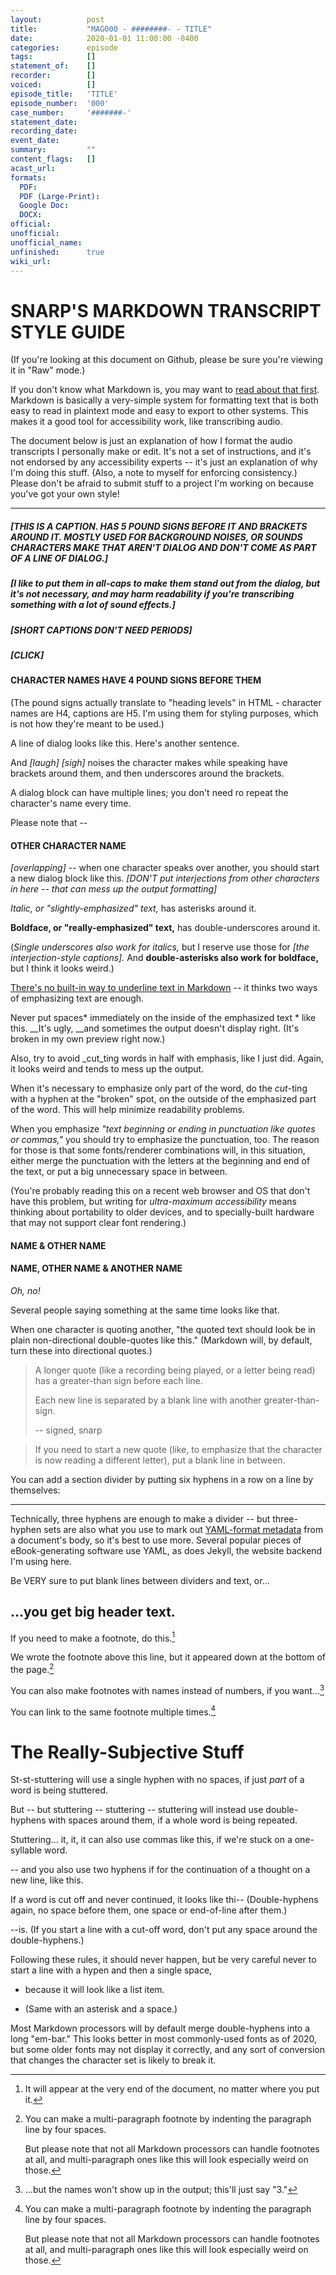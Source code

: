 ```yaml
---
layout:          post
title:           "MAG000 - ########- - TITLE"
date:            2020-01-01 11:00:00 -0400
categories:      episode
tags:            []
statement_of:    []
recorder:        []
voiced:          []
episode_title:   'TITLE'
episode_number:  '000'
case_number:     '#######-'
statement_date:  
recording_date:  
event_date:      
summary:         ""
content_flags:   []
acast_url:       
formats: 
  PDF: 
  PDF (Large-Print): 
  Google Doc: 
  DOCX: 
official:        
unofficial:      
unofficial_name: 
unfinished:      true
wiki_url:        
---
```


# SNARP'S MARKDOWN TRANSCRIPT STYLE GUIDE

(If you're looking at this document on Github, please be sure you're viewing it in "Raw" mode.)

If you don't know what Markdown is, you may want to [read about that first](https://www.markdownguide.org/getting-started/). Markdown is basically a very-simple system for formatting text that is both easy to read in plaintext mode and easy to export to other systems. This makes it a good tool for accessibility work, like transcribing audio.

The document below is just an explanation of how I format the audio transcripts I personally make or edit. It's not a set of instructions, and it's not endorsed by any accessibility experts -- it's just an explanation of why I'm doing this stuff. (Also, a note to myself for enforcing consistency.) Please don't be afraid to submit stuff to a project I'm working on because you've got your own style!


------


##### [THIS IS A CAPTION. HAS 5 POUND SIGNS BEFORE IT AND BRACKETS AROUND IT. MOSTLY USED FOR BACKGROUND NOISES, OR SOUNDS CHARACTERS MAKE THAT AREN'T DIALOG AND DON'T COME AS PART OF A LINE OF DIALOG.]

##### [I like to put them in all-caps to make them stand out from the dialog, but it's not necessary, and may harm readability if you're transcribing something with a lot of sound effects.]

##### [SHORT CAPTIONS DON'T NEED PERIODS]

##### [CLICK]

#### CHARACTER NAMES HAVE 4 POUND SIGNS BEFORE THEM

(The pound signs actually translate to "heading levels" in HTML - character names are H4, captions are H5. I'm using them for styling purposes, which is not how they're meant to be used.)

A line of dialog looks like this. Here's another sentence.

And _[laugh]_ _[sigh]_ noises the character makes while speaking have brackets around them, and then underscores around the brackets.

A dialog block can have multiple lines; you don't need ro repeat the character's name every time.

Please note that --

#### OTHER CHARACTER NAME

_[overlapping]_ -- when one character speaks over another, you should start a new dialog block like this. _[DON'T put interjections from other characters in here -- that can mess up the output formatting]_

*Italic, or "slightly-emphasized" text,* has asterisks around it.

__Boldface, or "really-emphasized" text,__ has double-underscores around it.

(_Single underscores also work for italics,_ but I reserve use those for _[the interjection-style captions]._ And **double-asterisks also work for boldface,** but I think it looks weird.)

<u>There's no built-in way to underline text in Markdown</u> -- it thinks two ways of emphasizing text are enough.

Never put spaces* immediately on the inside of the emphasized text * like this. __It's ugly, __and sometimes the output doesn't display right. (It's broken in my own preview right now.)

Also, try to avoid _cut_ting words in half with emphasis, like I just did. Again, it looks weird and tends to mess up the output.

When it's necessary to emphasize only part of the word, do the _cut_-ting with a hyphen at the "broken" spot, on the outside of the emphasized part of the word. This will help minimize readability problems.

When you emphasize *"text beginning or ending in punctuation like quotes or commas,"* you should try to emphasize the punctuation, too. The reason for those is that some fonts/renderer combinations will, in this situation, either merge the punctuation with the letters at the beginning and end of the text, or put a big unnecessary space in between.

(You're probably reading this on a recent web browser and OS that don't have this problem, but writing for *ultra-maximum accessibility* means thinking about portability to older devices, and to specially-built hardware that may not support clear font rendering.)

#### NAME & OTHER NAME

#### NAME, OTHER NAME & ANOTHER NAME

*Oh, no!*

Several people saying something at the same time looks like that.

When one character is quoting another, "the quoted text should look be in plain non-directional double-quotes like this." (Markdown will, by default, turn these into directional quotes.)

> A longer quote (like a recording being played, or a letter being read) has a greater-than sign before each line.
> 
> Each new line is separated by a blank line with another greater-than-sign.
> 
> -- signed, snarp

> If you need to start a new quote (like, to emphasize that the character is now reading a different letter), put a blank line in between.

You can add a section divider by putting six hyphens in a row on a line by themselves:


------


Technically, three hyphens are enough to make a divider -- but three-hyphen sets are also what you use to mark out [YAML-format metadata](https://yaml.org/) from a document's body, so it's best to use more. Several popular pieces of eBook-generating software use YAML, as does Jekyll, the website backend I'm using here.

Be VERY sure to put blank lines between dividers and text, or... 

...you get big header text.
------

If you need to make a footnote, do this.[^1]

[^1]: It will appear at the very end of the document, no matter where you put it.

We wrote the footnote above this line, but it appeared down at the bottom of the page.[^2]

[^2]: You can make a multi-paragraph footnote by indenting the paragraph line by four spaces.

    But please note that not all Markdown processors can handle footnotes at all, and multi-paragraph ones like this will look especially weird on those.

You can also make footnotes with names instead of numbers, if you want...[^ifyouwant]

[^ifyouwant]: ...but the names won't show up in the output; this'll just say "3."

You can link to the same footnote multiple times.[^2]

# The Really-Subjective Stuff

St-st-stuttering will use a single hyphen with no spaces, if just *part* of a word is being stuttered.

But -- but stuttering -- stuttering -- stuttering will instead use double-hyphens with spaces around them, if a whole word is being repeated.

Stuttering... it, it, it can also use commas like this, if we're stuck on a one-syllable word.

-- and you also use two hyphens if for the continuation of a thought on a new line, like this.

If a word is cut off and never continued, it looks like thi-- (Double-hyphens again, no space before them, one space or end-of-line after them.)

--is. (If you start a line with a cut-off word, don't put any space around the double-hyphens.)

Following these rules, it should never happen, but be very careful never to start a line with a hypen and then a single space, 

- because it will look like a list item.

* (Same with an asterisk and a space.)

Most Markdown processors will by default merge double-hyphens into a long "em-bar." This looks better in most commonly-used fonts as of 2020, but some older fonts may not display it correctly, and any sort of conversion that changes the character set is likely to break it.